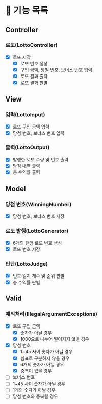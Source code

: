 # 📑 기능 목록

## Controller

### 로또(LottoController)
- [x] 로또 시작
  - [x] 로또 번호 생성
  - [x] 구입 금액, 당첨 번호, 보너스 번호 입력 
  - [x] 로또 결과 출력
  - [x] 로또 결과 판별
  
## View

### 입력(LottoInput)
- [x] 로또 구입 금액 입력
- [x] 당첨 번호, 보너스 번호 입력

### 출력(LottoOutput)
- [x] 발행한 로또 수량 및 번호 출력
- [x] 당첨 내역 출력
- [x] 총 수익률 출력

## Model

### 당첨 번호(WinningNumber)
- [x] 당첨 번호, 보너스 번호 저장

### 로또 발행(LottoGenerator)
- [x] 6개의 랜덤 로또 번호 생성
- [x] 로또 번호 저장

### 판단(LottoJudge)
- [x] 번호 일치 개수 및 순위 판별
- [x] 총 수익률 판별

## Valid

### 예외처리(IllegalArgumentExceptions)
- [x] 로또 구입 금액
  - [x] 숫자가 아닐 경우
  - [x] 1000으로 나누어 떨이지지 않을 경우
- [x] 당첨 번호
  - [x] 1~45 사이 숫자가 아닐 경우
  - [x] 쉼표로 구분하지 않을 경우
  - [x] 6개의 숫자가 아닐 경우
  - [x] 중복이 있을 경우
 - [ ] 보너스 번호
  - [ ] 1~45 사이 숫자가 아닐 경우
  - [ ] 1개의 숫자가 아닐 경우
  - [ ] 당첨 번호와 중복될 경우
